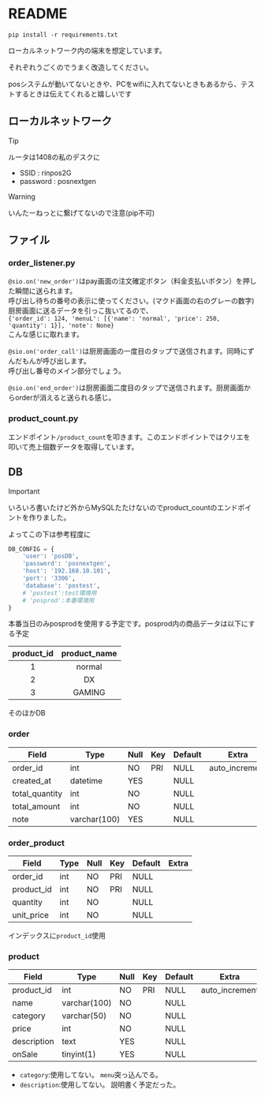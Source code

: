 # README

`pip install -r requirements.txt`

ローカルネットワーク内の端末を想定しています。

それぞれうごくのでうまく改造してください。

posシステムが動いてないときや、PCをwifiに入れてないときもあるから、テストするときは伝えてくれると嬉しいです

## ローカルネットワーク

>[!TIP]
>ルータは1408の私のデスクに

- SSID : rinpos2G
- password : posnextgen

>[!WARNING]
>いんたーねっとに繋げてないので注意(pip不可)

## ファイル

### order_listener.py

`@sio.on('new_order')`はpay画面の注文確定ボタン（料金支払いボタン）を押した瞬間に送られます。 \
呼び出し待ちの番号の表示に使ってください。(マクド画面の右のグレーの数字)
厨房画面に送るデータを引っこ抜いてるので、\
`{'order_id': 124, 'menuL': [{'name': 'normal', 'price': 250, 'quantity': 1}], 'note': None}` \
こんな感じに取れます。

`@sio.on('order_call')`は厨房画面の一度目のタップで送信されます。同時にずんだもんが呼び出します。 \
呼び出し番号のメイン部分でしょう。

`@sio.on('end_order')`は厨房画面二度目のタップで送信されます。厨房画面からorderが消えると送られる感じ。

### product_count.py

エンドポイント`/product_count`を叩きます。このエンドポイントではクリエを叩いて売上個数データを取得しています。

## DB

>[!IMPORTANT]
>いろいろ書いたけど外からMySQLたたけないのでproduct_countのエンドポイントを作りました。
>
>よってこの下は参考程度に

```python
DB_CONFIG = {
    'user': 'posDB',
    'password': 'posnextgen',
    'host': '192.168.10.101',
    'port': '3306',
    'database': 'postest',
    # 'postest':test環境用
    # 'posprod':本番環境用
}
```

本番当日のみposprodを使用する予定です。posprod内の商品データは以下にする予定

|product_id|product_name|
|:---:|:---:|
|1|normal|
|2|DX|
|3|GAMING|

そのほかDB

### order

| Field          | Type        | Null | Key  | Default | Extra          |
| -------------- | ----------- | ---- | ---- | ------- | -------------- |
| order_id       | int         | NO   | PRI  | NULL    | auto_increment |
| created_at     | datetime    | YES  |      | NULL    |                |
| total_quantity | int         | NO   |      | NULL    |                |
| total_amount   | int         | NO   |      | NULL    |                |
| note           | varchar(100)| YES  |      | NULL    |                |

### order_product

| Field      | Type | Null | Key | Default | Extra |
| ---------- | ---- | ---- | --- | ------- | ----- |
| order_id   | int  | NO   | PRI | NULL    |       |
| product_id | int  | NO   | PRI | NULL    |       |
| quantity   | int  | NO   |     | NULL    |       |
| unit_price | int  | NO   |     | NULL    |       |

インデックスに`product_id`使用

### product

| Field       | Type         | Null | Key  | Default | Extra          |
| ----------- | ------------ | ---- | ---- | ------- | -------------- |
| product_id  | int          | NO   | PRI  | NULL    | auto_increment |
| name        | varchar(100) | NO   |      | NULL    |                |
| category    | varchar(50)  | NO   |      | NULL    |                |
| price       | int          | NO   |      | NULL    |                |
| description | text         | YES  |      | NULL    |                |
| onSale      | tinyint(1)   | YES  |      | NULL    |                |

- `category`:使用してない。 `menu`突っ込んでる。
- `description`:使用してない。 説明書く予定だった。
